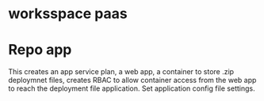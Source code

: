 # worksspace paas
# Repo app 


This creates an app service plan, a web app, a container to store .zip deploymnet files, creates RBAC to allow container access from the web app to reach the deployment file application.
Set application config file settings.

